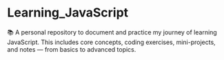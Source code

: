 # Learning_JavaScript
📚 A personal repository to document and practice my journey of learning JavaScript. This includes core concepts, coding exercises, mini-projects, and notes — from basics to advanced topics.
